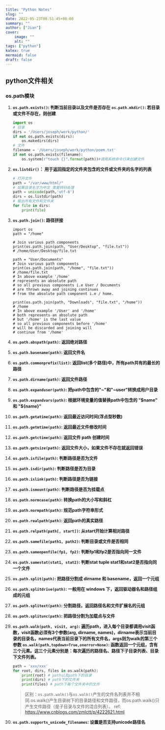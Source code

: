 ```yaml
---
title: "Python Notes"
slug: ""
date: 2022-05-23T08:51:45+08:00
summary: ""
author: ["Jian"]
cover:
    image: ""
    alt: ""
tags: ["python"]
katex: true
mermaid: false
draft: false
---
```


## python文件相关

### os.path模块

1. **```os.path.exists()```: 判断当前目录以及文件是否存在**
   **```os.path.mkdir()```:  若目录或文件不存在，则创建**
    ```python
    import os
    # 目录
    dirs = '/Users/joseph/work/python/'
    if not os.path.exists(dirs):
        os.makedirs(dirs)
    # 文件
    filename = '/Users/joseph/work/python/poem.txt'
    if not os.path.exists(filename):
        os.system(r"touch {}".format(path))#调用系统命令行来创建文件
   ```
2. **```os.listdir()```： 用于返回指定的文件夹包含的文件或文件夹的名字的列表**
    ```python
    # 打开文件
    path = "/var/www/html/"
    # 如果目录名字为中文 需要转码处理
    path = unicode(path,'utf-8')
    dirs = os.listdir(path)
    # 输出所有文件和文件夹
    for file in dirs:
        print(file)
    ```

3. **```os.path.join()```: 路径拼接**
    ```shell
    import os
    path = "/home"
  
    # Join various path components  
    print(os.path.join(path, "User/Desktop", "file.txt")) 
    # /home/User/Desktop/file.txt

    path = "User/Documents"
    # Join various path components  
    print(os.path.join(path, "/home", "file.txt")) 
    # /home/file.txt
    # In above example '/home' 
    # represents an absolute path 
    # so all previous components i.e User / Documents 
    # are thrown away and joining continues  
    # from the absolute path component i.e / home. 

    print(os.path.join(path, "Downloads", "file.txt", "/home")) 
    # /home
    # In above example '/User' and '/home' 
    # both represents an absolute path 
    # but '/home' is the last value 
    # so all previous components before '/home' 
    # will be discarded and joining will 
    # continue from '/home'
    ```
4. **```os.path.abspath(path)```: 返回绝对路径**
5. **```os.path.basename(path)```: 返回文件名**
6. **```os.path.commonprefix(list)```: 返回list(多个路径)中，所有path共有的最长的路径**
7. **```os.path.dirname(path)```: 返回文件路径**

8. **```os.path.expanduser(path)```: 把path中包含的"~"和"~user"转换成用户目录**
9. **```os.path.expandvars(path)```: 根据环境变量的值替换path中包含的 "$name" 和 "${name}"**
10. **```os.path.getatime(path)```: 返回最近访问时间(浮点型秒数)**

11. **```os.path.getmtime(path)```: 返回最近文件修改时间**
12. **```os.path.getctime(path)```: 返回文件 path 创建时间**
13. **```os.path.getsize(path)```: 返回文件大小，如果文件不存在就返回错误**

14. **```os.path.isfile(path)```: 判断路径是否为文件**
15. **```os.path.isdir(path)```: 判断路径是否为目录**
16. **```os.path.islink(path)```: 判断路径是否为链接**
17. **```os.path.ismount(path)```: 判断路径是否为挂载点**
18. **```os.path.normcase(path)```: 转换path的大小写和斜杠**
19. **```os.path.normpath(path)```: 规范path字符串形式**
20. **```os.path.realpath(path)```: 返回path的真实路径**
21. **```os.path.relpath(path[, start])```: 从start开始计算相对路径**
22. **```os.path.samefile(path1, path2)```: 判断目录或文件是否相同**
23. **```os.path.sameopenfile(fp1, fp2)```: 判断fp1和fp2是否指向同一文件**
24. **```os.path.samestat(stat1, stat2)```: 判断stat tuple stat1和stat2是否指向同一个文件**
25. **```os.path.split(path)```: 把路径分割成 dirname 和 basename，返回一个元组**
26. **```os.path.splitdrive(path)```: 一般用在 windows 下，返回驱动器名和路径组成的元组**
27. **```os.path.splitext(path)```: 分割路径，返回路径名和文件扩展名的元组**
28. **```os.path.splitunc(path)```: 把路径分割为加载点与文件**
29. **```os.path.walk(path, visit, arg)```: 遍历path，进入每个目录都调用visit函数，visit函数必须有3个参数(arg, dirname, names)，dirname表示当前目录的目录名，names代表当前目录下的所有文件名，args则为walk的第三个参数**
    **```os.walk(path,topdown=True,onerror=None)```: 函数返回一个元组，含有三个元素。这三个元素分别是：每次遍历的路径名、路径下子目录列表、目录下文件列表。**
    ```python
    path = 'xxx/xxx'
    for root, dirs, files in os.walk(path):
        print(root) # path以及path下的目录
        print(dirs) # path下的文件夹
        print(files) # path下每个文件夹中的文件
    ```
    > 区别：```os.path.walk()```与```os.walk()```产生的文件名列表并不相同.os.walk()产生目录树下的目录路径和文件路径，而os.path.walk()只产生文件路径（是子目录与文件的混合列表）。
    > ref: https://www.cnblogs.com/zmlctt/p/4222621.html
30. **```os.path.supports_unicode_filenames```: 设置是否支持unicode路径名**